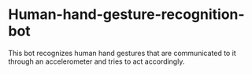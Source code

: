 # Human-hand-gesture-recognition-bot
This bot recognizes human hand gestures that are communicated to it through an accelerometer and tries to act accordingly.
